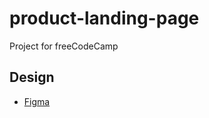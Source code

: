 # product-landing-page
Project for freeCodeCamp

## Design
* [Figma](https://www.figma.com/file/0bvLIQYQSmigpRD0Y2Q3YS/Nike-UI?node-id=0%3A1)

